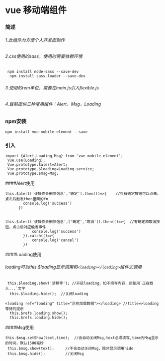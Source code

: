 
vue 移动端组件
===

### 简述

###### 1.此组件为方便个人开发而制作
###### 2.css使用的sass，使用时需要依赖环境
```
 npm install node-sass --save-dev
  npm install sass-loader --save-dev
```
###### 3.使用的rem单位，需要在main.js引入flexible.js
###### 4.目前提供三种常用组件：Alert，Msg，Loading




### npm安装

```
npm install vue-mobile-element --save
```


### 引入
```
import {Alert,Loading,Msg} from 'vue-mobile-element';
 Vue.use(Loading);
 Vue.prototype.$alert=Alert;
 Vue.prototype.$loading=Loading.service;
 Vue.prototype.$msg=Msg;
```

####Alert使用
```
this.$alert('该操作会删除信息','确定').then(()=>{    //只有确定按钮可以点击，点击后触发then里面的fn
        console.log('success')
      })


this.$alert('该操作会删除信息',['确定','取消']).then(()=>{  //有确定和取消按钮，点击后对应触发事件
            console.log('success')
        }).catch(()=>{
            console.log('cancel')
        })

```

####Loading使用
######  loading可以this.$loading显示调用和`<loading></loading>`组件式调用

```
 this.$loading.show('请稍等'); //开启loading，如不填写内容，则使用`正在载入...`文字
  this.$loading.hide();  //关闭loading
```

```
<loading ref="loading" title="正在加载数据"></loading> //title=>loading等待的提示
  this.$refs.loading.show();
  this.$refs.loading.hide();
```

####Msg使用

```
this.$msg.setShow(text,time);  //会自动关闭Msg,text必须填写,time为Msg显示的时间，默认1500毫秒
 this.$msg.show(text);     //不会自动关闭Msg，除非显示调用hide
 this.$msg.hide();         //关闭Msg
```

